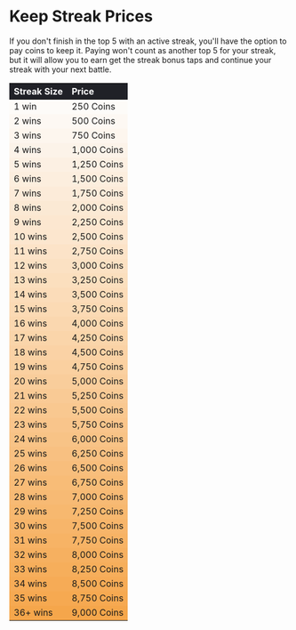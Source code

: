# Keep Streak Prices

If you don't finish in the top 5 with an active streak, you'll have the option to pay coins to keep it. Paying won't count as another top 5 for your streak, but it will allow you to earn get the streak bonus taps and continue your streak with your next battle.

<style>
    .heatMapKSP {
        width: 100%;
        text-align: left;
    }
    .heatMapKSP th {
        word-wrap: break-word;
        text-align: left;
        color: white;
        background: #202127;
    }
    .heatMapKSP tr:nth-child(1) { background: rgba(243, 130, 0, 0.02); }
    .heatMapKSP tr:nth-child(2) { background: rgba(243, 130, 0, 0.04); }
    .heatMapKSP tr:nth-child(3) { background: rgba(243, 130, 0, 0.06); }
    .heatMapKSP tr:nth-child(4) { background: rgba(243, 130, 0, 0.08); }
    .heatMapKSP tr:nth-child(5) { background: rgba(243, 130, 0, 0.10); }
    .heatMapKSP tr:nth-child(6) { background: rgba(243, 130, 0, 0.12); }
    .heatMapKSP tr:nth-child(7) { background: rgba(243, 130, 0, 0.14); }
    .heatMapKSP tr:nth-child(8) { background: rgba(243, 130, 0, 0.16); }
    .heatMapKSP tr:nth-child(9) { background: rgba(243, 130, 0, 0.18); }
    .heatMapKSP tr:nth-child(10) { background: rgba(243, 130, 0, 0.19); }
    .heatMapKSP tr:nth-child(11) { background: rgba(243, 130, 0, 0.21); }
    .heatMapKSP tr:nth-child(12) { background: rgba(243, 130, 0, 0.23); }
    .heatMapKSP tr:nth-child(13) { background: rgba(243, 130, 0, 0.25); }
    .heatMapKSP tr:nth-child(14) { background: rgba(243, 130, 0, 0.27); }
    .heatMapKSP tr:nth-child(15) { background: rgba(243, 130, 0, 0.29); }
    .heatMapKSP tr:nth-child(16) { background: rgba(243, 130, 0, 0.31); }
    .heatMapKSP tr:nth-child(17) { background: rgba(243, 130, 0, 0.33); }
    .heatMapKSP tr:nth-child(18) { background: rgba(243, 130, 0, 0.35); }
    .heatMapKSP tr:nth-child(19) { background: rgba(243, 130, 0, 0.37); }
    .heatMapKSP tr:nth-child(20) { background: rgba(243, 130, 0, 0.39); }
    .heatMapKSP tr:nth-child(21) { background: rgba(243, 130, 0, 0.41); }
    .heatMapKSP tr:nth-child(22) { background: rgba(243, 130, 0, 0.43); }
    .heatMapKSP tr:nth-child(23) { background: rgba(243, 130, 0, 0.45); }
    .heatMapKSP tr:nth-child(24) { background: rgba(243, 130, 0, 0.47); }
    .heatMapKSP tr:nth-child(25) { background: rgba(243, 130, 0, 0.49); }
    .heatMapKSP tr:nth-child(26) { background: rgba(243, 130, 0, 0.51); }
    .heatMapKSP tr:nth-child(27) { background: rgba(243, 130, 0, 0.53); }
    .heatMapKSP tr:nth-child(28) { background: rgba(243, 130, 0, 0.54); }
    .heatMapKSP tr:nth-child(29) { background: rgba(243, 130, 0, 0.56); }
    .heatMapKSP tr:nth-child(30) { background: rgba(243, 130, 0, 0.58); }
    .heatMapKSP tr:nth-child(31) { background: rgba(243, 130, 0, 0.60); }
    .heatMapKSP tr:nth-child(32) { background: rgba(243, 130, 0, 0.62); }
    .heatMapKSP tr:nth-child(33) { background: rgba(243, 130, 0, 0.64); }
    .heatMapKSP tr:nth-child(34) { background: rgba(243, 130, 0, 0.66); }
    .heatMapKSP tr:nth-child(35) { background: rgba(243, 130, 0, 0.68); }
    .heatMapKSP tr:nth-child(36) { background: rgba(243, 130, 0, 0.70); }
</style>

<div class="heatMapKSP">

| Streak Size | Price |
| -- | -- |
| 1 win | 250 Coins |
| 2 wins | 500 Coins |
| 3 wins | 750 Coins |
| 4 wins | 1,000 Coins |
| 5 wins | 1,250 Coins |
| 6 wins | 1,500 Coins |
| 7 wins | 1,750 Coins |
| 8 wins | 2,000 Coins |
| 9 wins | 2,250 Coins |
| 10 wins | 2,500 Coins |
| 11 wins | 2,750 Coins |
| 12 wins | 3,000 Coins |
| 13 wins | 3,250 Coins |
| 14 wins | 3,500 Coins |
| 15 wins | 3,750 Coins |
| 16 wins | 4,000 Coins |
| 17 wins | 4,250 Coins |
| 18 wins | 4,500 Coins |
| 19 wins | 4,750 Coins |
| 20 wins | 5,000 Coins |
| 21 wins | 5,250 Coins |
| 22 wins | 5,500 Coins |
| 23 wins | 5,750 Coins |
| 24 wins | 6,000 Coins |
| 25 wins | 6,250 Coins |
| 26 wins | 6,500 Coins |
| 27 wins | 6,750 Coins |
| 28 wins | 7,000 Coins |
| 29 wins | 7,250 Coins |
| 30 wins | 7,500 Coins |
| 31 wins | 7,750 Coins |
| 32 wins | 8,000 Coins |
| 33 wins | 8,250 Coins |
| 34 wins | 8,500 Coins |
| 35 wins | 8,750 Coins |
| 36+ wins | 9,000 Coins |

</div>